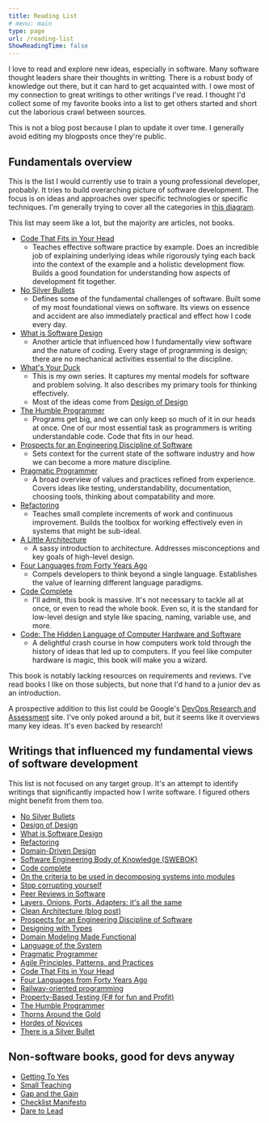 ```yaml
---
title: Reading List
# menu: main
type: page
url: /reading-list
ShowReadingTime: false
---
```


I love to read and explore new ideas, especially in software. Many software thought leaders share their thoughts in writting.
There is a robust body of knowledge out there, but it can hard to get acquainted with. I owe most of my connection to great writings to
other writings I've read. I thought I'd collect some of my favorite books into a list to get others started and short cut the laborious crawl between sources.

This is not a blog post because I plan to update it over time. I generally avoid editing my blogposts once they're public.

<!-- What about the reading list. What do i want to accomplish?
- I've found it helpful when other people make reading lists. I mostly want to guide people into some of the books that helped me most
- I think I could round out the sections i've already created and that's a pretty good start
 -->

## Fundamentals overview

This is the list I would currently use to train a young professional developer, probably. It tries to build overarching picture of software development. The focus is on ideas and approaches over specific technologies or specific techniques. I'm generally trying to cover all the categories in [this diagram](../content/posts/2021/2021-08-27-SWEBOK-Modified-topic-diagram.md).

This list may seem like a lot, but the majority are articles, not books.

- [Code That Fits in Your Head](https://blog.ploeh.dk/2021/06/14/new-book-code-that-fits-in-your-head/)
  - Teaches effective software practice by example. Does an incredible job of explaining underlying ideas while rigorously tying each back into the context of the example and a holistic development flow. Builds a good foundation for understanding how aspects of development fit together.
- [No Silver Bullets](https://www.cs.unc.edu/techreports/86-020.pdf)
  - Defines some of the fundamental challenges of software. Built some of my most foundational views on software. Its views on essence and accident are also immediately practical and effect how I code every day.
- [What is Software Design](https://www.developerdotstar.com/mag/articles/reeves_design.html)
  - Another article that influenced how I fundamentally view software and the nature of coding. Every stage of programming is design; there are no mechanical activities essential to the discipline.
- [What's Your Duck](../content/posts/Whats-Your-Duck-V2/2022-06-16-0-Intro.md)
  - This is my own series. It captures my mental models for software and problem solving. It also describes my primary tools for thinking effectively. 
  - Most of the ideas come from [Design of Design](https://www.amazon.com/dp/0201362988)
- [The Humble Programmer](https://www.cs.utexas.edu/~EWD/transcriptions/EWD03xx/EWD340.html)
  - Programs get big, and we can only keep so much of it in our heads at once. One of our most essential task as programmers is writing understandable code. Code that fits in our head. 
- [Prospects for an Engineering Discipline of Software](https://resources.sei.cmu.edu/asset_files/TechnicalReport/1990_005_001_299270.pdf)
  - Sets context for the current state of the software industry and how we can become a more mature discipline.
- [Pragmatic Programmer](https://www.amazon.com/dp/020161622X)
  - A broad overview of values and practices refined from experience. Covers ideas like testing, understandability, documentation, choosing tools, thinking about compatability and more.
- [Refactoring](https://martinfowler.com/books/refactoring.html)
  - Teaches small complete increments of work and continuous improvement. Builds the toolbox for working effectively even in systems that might be sub-ideal.
- [A Little Architecture](https://blog.cleancoder.com/uncle-bob/2016/01/04/ALittleArchitecture.html)
  - A sassy introduction to architecture. Addresses misconceptions and key goals of high-level design.
- [Four Languages from Forty Years Ago](https://fsharpforfunandprofit.com/video/#four-languages-from-forty-years-ago)
  - Compels developers to think beyond a single language. Establishes the value of learning different language paradigms.
- [Code Complete](https://www.amazon.com/gp/product/0735619670/)
  - I'll admit, this book is massive. It's not necessary to tackle all at once, or even to read the whole book. Even so, it is the standard for low-level design and style like spacing, naming, variable use, and more.
- [Code: The Hidden Language of Computer Hardware and Software](https://www.amazon.com/dp/0735611319/)
  - A delightful crash course in how computers work told through the history of ideas that led up to computers. If you feel like computer hardware is magic, this book will make you a wizard.


This book is notably lacking resources on requirements and reviews. I've read books I like on those subjects, but none that I'd hand to a junior dev as an introduction.

A prospective addition to this list could be Google's [DevOps Research and Assessment](https://www.devops-research.com/research.html) site. I've only poked around a bit, but it seems like it overviews many key ideas. It's even backed by research!

## Writings that influenced my fundamental views of software development

This list is not focused on any target group. It's an attempt to identify writings that significantly impacted how I write software.
I figured others might benefit from them too.

- [No Silver Bullets](https://www.cs.unc.edu/techreports/86-020.pdf)
- [Design of Design](https://www.amazon.com/dp/0201362988)
- [What is Software Design](https://www.developerdotstar.com/mag/articles/reeves_design.html)
- [Refactoring](https://martinfowler.com/books/refactoring.html)
- [Domain-Driven Design](https://www.amazon.com/dp/0321125215)
- [Software Engineering Body of Knowledge (SWEBOK)](https://www.computer.org/education/bodies-of-knowledge/software-engineering/v3)
- [Code complete](https://www.amazon.com/gp/product/0735619670/)
- [On the criteria to be used in decomposing systems into modules](https://prl.ccs.neu.edu/img/p-tr-1971.pdf)
- [Stop corrupting yourself](https://codewithspoon.com/2019/12/stop-corrupting-yourself-test-against-abstractions/)
- [Peer Reviews in Software](https://www.amazon.com/dp/0201734850/)
- [Layers, Onions, Ports, Adapters: it's all the same](https://blog.ploeh.dk/2013/12/03/layers-onions-ports-adapters-its-all-the-same/)
- [Clean Architecture (blog post)](https://blog.cleancoder.com/uncle-bob/2012/08/13/the-clean-architecture.html)
- [Prospects for an Engineering Discipline of Software](https://resources.sei.cmu.edu/asset_files/TechnicalReport/1990_005_001_299270.pdf)
- [Designing with Types](https://fsharpforfunandprofit.com/series/designing-with-types/)
- [Domain Modeling Made Functional](https://fsharpforfunandprofit.com/books/#domain-modeling-made-functional) 
- [Language of the System](https://www.youtube.com/watch?v=ROor6_NGIWU)
- [Pragmatic Programmer](https://www.amazon.com/dp/020161622X)
- [Agile Principles, Patterns, and Practices](https://www.amazon.com/dp/0131857258/)
- [Code That Fits in Your Head](https://blog.ploeh.dk/2021/06/14/new-book-code-that-fits-in-your-head/) <!-- introduced category for drivers -->
- [Four Languages from Forty Years Ago](https://fsharpforfunandprofit.com/video/#four-languages-from-forty-years-ago)
- [Railway-oriented programming](https://fsharpforfunandprofit.com/rop/)
- [Property-Based Testing (F# for fun and Profit)](https://fsharpforfunandprofit.com/series/property-based-testing/)
- [The Humble Programmer](https://www.cs.utexas.edu/~EWD/transcriptions/EWD03xx/EWD340.html)
- [Thorns Around the Gold](https://blog.cleancoder.com/uncle-bob/2014/11/19/GoingForTheGold.html)
- [Hordes of Novices](https://blog.cleancoder.com/uncle-bob/2013/11/19/HoardsOfNovices.html)
- [There is a Silver Bullet](https://dotnetrocks.com/?show=1685)

<!-- Q: What caused me to lean into design patterns? -->

<!-- 

- 13 Ways of Looking at a Turtle
- Code: The Hidden Language of Computer Hardware and Software

what about testing? -->


## Non-software books, good for devs anyway
- [Getting To Yes](https://www.amazon.com/dp/B004YZ4NCI/)
- [Small Teaching](https://www.amazon.com/dp/B07SK8RQLW)
- [Gap and the Gain](https://gapandgainbook.com/)
- [Checklist Manifesto](https://en.wikipedia.org/wiki/The_Checklist_Manifesto)
- [Dare to Lead](https://brenebrown.com/hubs/dare-to-lead/)

<!--

## Topical readings

 ## Just get everything down so I can decide how to categorize

- Engineering and the Mind's Eye
- Code Complete
- Refactoring 
- [Mark Seemann's Blog (blog.ploeh.dk)](https://blog.ploeh.dk/)
- [Robert Martin's Blog (cleancoder)](https://blog.cleancoder.com/)
- Martin Fowler's Blog
- [What is Software Design](https://www.developerdotstar.com/mag/articles/reeves_design.html) by Jack Reeves
- Design of Design
- Mythical Month
- That 
- Peer Reviews in Software by Karl Weigers
- Professional Software Development
- [Steve McConnell Blog](https://stevemcconnell.com/articles) (link to specific posts)
- [On the criteria to be used in decomposing systems into modules](https://prl.ccs.neu.edu/img/p-tr-1971.pdf)
- No Silver Bullets
- [Worse is Better](https://www.dreamsongs.com/RiseOfWorseIsBetter.html) by Richard P. Gabriel
- Pragmatic Programmer by Dave Thomas, Andy Hunt
- Righting Software by Juval Lowey
- Patterns of Enterprise Application Architecture by Martin Fowler
- Design Patterns by 
- Parser Combinators by Scott Wlaschin
- 

- [Traction](https://www.amazon.com/dp/B00TY3ZOMS) by Gabriel Weinberg, Justin Mares -->

<!-- 
// this list is big enough that 1. I might want to generate it from my notes 2. I probably want to turn it into a data source and generate a table
// Title, author(s), link, maybe some tags, maybe a link to my blog post(s) about the book
I can look into hugo's data features. Or just load a json file

When I write the post for this table, reference markdown
 -->